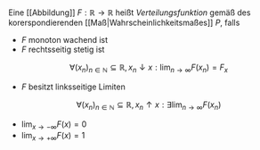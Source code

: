 Eine [[Abbildung]] $F : \mathbb{R} \to \mathbb{R}$ heißt *Verteilungsfunktion* gemäß des korerspondierenden [[Maß|Wahrscheinlichkeitsmaßes]] $P$, falls
- $F$ monoton wachend ist
- $F$ rechtsseitig stetig ist

$$
	\forall (x_n)_{n \in \mathbb{N}} \subseteq \mathbb{R}, x_n \downarrow x : \lim_{n \to \infty} F(x_n) = F_x
$$

- $F$ besitzt linksseitige Limiten

$$
	\forall (x_n)_{n \in \mathbb{N}} \subseteq \mathbb{R}, x_n \uparrow x : \exists \lim_{n \to \infty} F(x_n)
$$

- $\lim_{x \to -\infty} F(x) = 0$
- $\lim_{x \to +\infty} F(x) = 1$